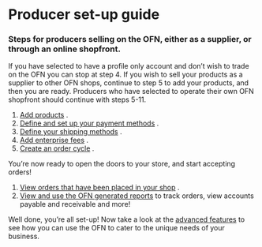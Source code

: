 # Producer set-up guide

### Steps for producers selling on the OFN, either as a supplier, or through an online shopfront.

If you have selected to have a profile only account and don’t wish to trade on the OFN you can stop at step 4. If you wish to sell your products as a supplier to other OFN shops, continue to step 5 to add your products, and then you are ready. Producers who have selected to operate their own OFN shopfront should continue with steps 5-11.

1. [Add products](/products.md)
   .
2. [Define and set up your payment methods](/payment-methods-2.md)
   .
3. [Define your shipping methods](/shipping-methods.md)
   .
4. [Add enterprise fees](/enterprise-fees.md)
   .
5. [Create an order cycle](/order-cycles.md)
   .

You’re now ready to open the doors to your store, and start accepting orders!

1. [View orders that have been placed in your shop](/create-or-connect-with-your-supplying-producers.md)
   .
2. [View and use the OFN generated reports](/reports.md)
    to track orders, view accounts payable and receivable and more!

Well done, you’re all set-up! Now take a look at the [advanced features](/advanced-features.md) to see how you can use the OFN to cater to the unique needs of your business.

